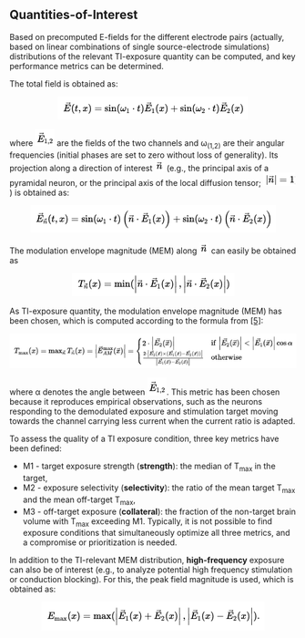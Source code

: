 ## Quantities-of-Interest

Based on precomputed E-fields for the different electrode pairs (actually, based on linear combinations of single source-electrode simulations) distributions of the relevant TI-exposure quantity can be computed, and key performance metrics can be determined.

The total field is obtained as:

<p align="center">
  <img src="_media/eq1.png">
</p>

<!--
$$
\vec{E}(t,x)=\textrm{sin} (\omega_1\cdot t)\vec{E}_1(x)+\textrm{sin}(\omega_2\cdot t)\vec{E}_2(x)
$$
-->

where <img src="_media/E12.png"> are the fields of the two channels and ω<sub>(1,2)</sub> are their angular frequencies (initial phases are set to zero without loss of generality). Its projection along a direction of interest <img src="_media/nvec.png"> (e.g., the principal axis of a pyramidal neuron, or the principal axis of the local diffusion tensor; <img src="_media/n1.png"> ) is obtained as:

<p align="center">
  <img src="_media/eq2.png">
</p>

<!--
$$
\vec{E}_{\vec{n}}(t,x)=\textrm{sin} (\omega_1\cdot t)\left(\vec{n}\cdot\vec{E}_1(x)\right)+\textrm{sin}(\omega_2\cdot t)\left(\vec{n}\cdot\vec{E}_2(x)\right)
$$
-->

The modulation envelope magnitude (MEM) along <img src="_media/nvec.png">  can easily be obtained as

<p align="center">
  <img src="_media/eq3.png">
</p>

<!--
$$
T_{\vec{n}}(x)=\textrm{min}(\left|\vec{n}\cdot\vec{E}_1(x)\right|,\left|\vec{n}\cdot\vec{E}_2(x)\right|)
$$
-->

As TI-exposure quantity, the modulation envelope magnitude (MEM) has been chosen, which is computed according to the formula from [[5]](/docs/background/references.md):

<p align="center">
  <img src="_media/eq4.png">
</p>

<!--
$$
T_{\textrm{max}}(x)=\textrm{max}_{\vec{n}}\,T_{\vec{n}}(x)=\left|\vec{E}_{AM}^{\max}(\vec{x})\right| = 
\begin{cases}
2 \cdot \left|\vec{E_2}(\vec{x})\right| & \text{if $\left|\vec{E_2}(\vec{x})\right| < \left|\vec{E_1}(\vec{x})\right|\cos{\alpha}$}\\
\frac{2\cdot\left|\vec{E_2}(\vec{x}) \times (\vec{E_1}(\vec{x}) - \vec{E_2}(\vec{x}))\right|}{\left|{\vec{E_1}(\vec{x}) - \vec{E_2}(\vec{x})}\right|} & \text{otherwise}
\end{cases}
$$
-->


where α denotes the angle between <img src="_media/E12.png">. This metric has been chosen because it reproduces empirical observations, such as the neurons responding to the demodulated exposure and stimulation target moving towards the channel carrying less current when the current ratio is adapted.

To assess the quality of a TI exposure condition, three key metrics have been defined:

* M1 - target exposure strength (**strength**): the median of T<sub>max</sub> in the target,
* M2 - exposure selectivity (**selectivity**): the ratio of the mean target T<sub>max</sub> and the mean off-target T<sub>max</sub>,
* M3 - off-target exposure (**collateral**): the fraction of the non-target brain volume with T<sub>max</sub> exceeding M1.
Typically, it is not possible to find exposure conditions that simultaneously optimize all three metrics, and a compromise or prioritization is needed.

In addition to the TI-relevant MEM distribution, **high-frequency** exposure can also be of interest (e.g., to analyze potential high frequency stimulation or conduction blocking). For this, the peak field magnitude is used, which is obtained as:

<p align="center">
  <img src="_media/eq5.png">
</p>

<!--
$$
E_{\textrm{max}}(x)=\textrm{max}(\left|\vec{E}_1(x)+\vec{E}_2(x)\right|,\left|\vec{E}_1(x)-\vec{E}_2(x)\right|).
$$
-->
